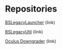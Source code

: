 <h1>Repositories</h1>

<p><a href="https://github.com/RiskiVR/BSLegacyLauncher">BSLegacyLauncher</a> (link)</p>
<p><a href="https://github.com/MintLily/BSLegacyUtil">BSLegacyUtil</a> (link)</p>
<p><a href="https://github.com/ComputerElite/Oculus-downgrader">Oculus Downgrader</a> (link)</p>
